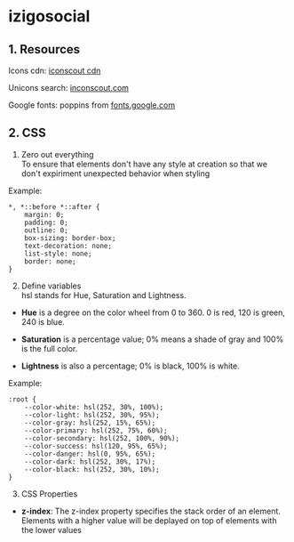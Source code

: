 # izigosocial

## 1. Resources
Icons cdn: [iconscout cdn](https://iconscout.com/unicons) 

Unicons search: [inconscout.com](https://iconscout.com/unicons/explore/line)

Google fonts: poppins from [fonts.google.com](https://fonts.google.com/specimen/Poppins?query=poppins)

## 2. CSS
1. Zero out everything <br>
To ensure that elements don't have any style at creation so that we don't expiriment unexpected behavior when styling

Example: 
```
*, *::before *::after {
    margin: 0;
    padding: 0;
    outline: 0;
    box-sizing: border-box;
    text-decoration: none;
    list-style: none;
    border: none;
}
```

2. Define variables <br>
hsl stands for Hue, Saturation and Lightness.
- **Hue** is a degree on the color wheel from 0 to 360. 0 is red, 120 is green, 240 is blue.

- **Saturation** is a percentage value; 0% means a shade of gray and 100% is the full color.

- **Lightness** is also a percentage; 0% is black, 100% is white.

Example:
```
:root {
    --color-white: hsl(252, 30%, 100%);
    --color-light: hsl(252, 30%, 95%);
    --color-gray: hsl(252, 15%, 65%);
    --color-primary: hsl(252, 75%, 60%);
    --color-secondary: hsl(252, 100%, 90%);
    --color-success: hsl(120, 95%, 65%);
    --color-danger: hsl(0, 95%, 65%);
    --color-dark: hsl(252, 30%, 17%);
    --color-black: hsl(252, 30%, 10%);
}
```

3. CSS Properties
- **z-index**: The z-index property specifies the stack order of an element. Elements with a higher value will be deplayed on top of elements with the lower values

